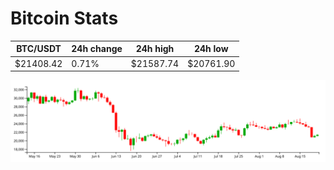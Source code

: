 # Bitcoin Stats

BTC/USDT|24h change|24h high|24h low|
|---|---|---|---|
|$21408.42|0.71%|$21587.74|$20761.90|

<img src="./chart.svg">
